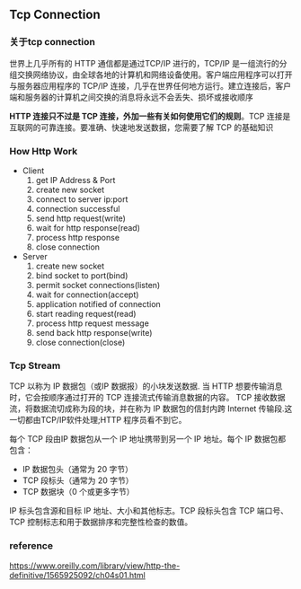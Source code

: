## Tcp Connection

### 关于tcp connection

世界上几乎所有的 HTTP 通信都是通过TCP/IP 进行的，TCP/IP 是一组流行的分组交换网络协议，由全球各地的计算机和网络设备使用。客户端应用程序可以打开与服务器应用程序的 TCP/IP 连接，几乎在世界任何地方运行。建立连接后，客户端和服务器的计算机之间交换的消息将永远不会丢失、损坏或接收顺序

**HTTP 连接只不过是 TCP 连接，外加一些有关如何使用它们的规则**。TCP 连接是互联网的可靠连接。要准确、快速地发送数据，您需要了解 TCP 的基础知识

### How Http Work 

- Client 
    1. get IP Address & Port
    2. create new socket
    3. connect to server ip:port
    4. connection successful
    5. send http request(write)
    6. wait for http response(read)
    7. process http response
    8. close connection
- Server
    1. create new socket
    2. bind socket to port(bind)
    3. permit socket connections(listen)
    4. wait for connection(accept)
    5. application notified of connection
    6. start reading request(read)
    7. process http request message
    8. send back http response(write)
    9. close connection(close)

### Tcp Stream
TCP 以称为 IP 数据包（或IP 数据报）的小块发送数据.
当 HTTP 想要传输消息时，它会按顺序通过打开的 TCP 连接流式传输消息数据的内容。
TCP 接收数据流，将数据流切成称为段的块，并在称为 IP 数据包的信封内跨 Internet 传输段.这一切都由TCP/IP软件处理;HTTP 程序员看不到它。

每个 TCP 段由IP 数据包从一个 IP 地址携带到另一个 IP 地址。每个 IP 数据包都包含：
- IP 数据包头（通常为 20 字节）
- TCP 段标头（通常为 20 字节）
- TCP 数据块（0 个或更多字节）

IP 标头包含源和目标 IP 地址、大小和其他标志。TCP 段标头包含 TCP 端口号、TCP 控制标志和用于数据排序和完整性检查的数值。

### reference 
https://www.oreilly.com/library/view/http-the-definitive/1565925092/ch04s01.html